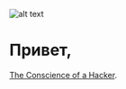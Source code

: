 ![alt text](https://github.com/h0nt3d/profileConfig/blob/main/profile.gif?raw=true)

# Привет,
[The Conscience of a Hacker](https://phrack.org/issues/7/3).
